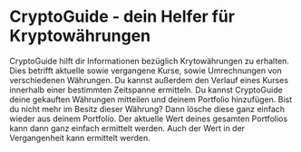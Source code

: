 # CryptoGuide - dein Helfer für Kryptowährungen
CryptoGuide hilft dir Informationen bezüglich Krytowährungen zu erhalten.
Dies betrifft aktuelle sowie vergangene Kurse, sowie Umrechnungen von verschiedenen Währungen.
Du kannst außerdem den Verlauf eines Kurses innerhalb einer bestimmten Zeitspanne ermitteln.
Du kannst CryptoGuide deine gekauften Währungen mitteilen und deinem Portfolio hinzufügen.
Bist du nicht mehr im Besitz dieser Währung? Dann lösche diese ganz einfach wieder aus deinem Portfolio.
Der aktuelle Wert deines gesamten Portfolios kann dann ganz einfach ermittelt werden.
Auch der Wert in der Vergangenheit kann ermittelt werden.
